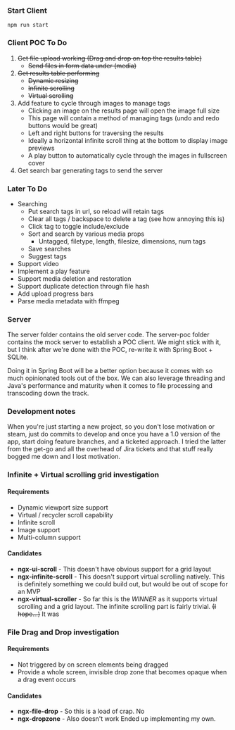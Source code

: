 ### Start Client
`npm run start`

### Client POC To Do
1. ~~Get file upload working (Drag and drop on top the results table)~~
    - ~~Send files in form data under (media)~~
2. ~~Get results table performing~~
    - ~~Dynamic resizing~~
    - ~~Infinite scrolling~~
    - ~~Virtual scrolling~~
3. Add feature to cycle through images to manage tags
   - Clicking an image on the results page will open the image full size
   - This page will contain a method of managing tags (undo and redo buttons would be great)
   - Left and right buttons for traversing the results
   - Ideally a horizontal infinite scroll thing at the bottom to display image previews
   - A play button to automatically cycle through the images in fullscreen cover
4. Get search bar generating tags to send the server

### Later To Do
- Searching
  - Put search tags in url, so reload will retain tags
  - Clear all tags / backspace to delete a tag (see how annoying this is)
  - Click tag to toggle include/exclude
  - Sort and search by various media props
    - Untagged, filetype, length, filesize, dimensions, num tags
  - Save searches
  - Suggest tags
- Support video
- Implement a play feature
- Support media deletion and restoration
- Support duplicate detection through file hash
- Add upload progress bars
- Parse media metadata with ffmpeg


### Server
The server folder contains the old server code. The server-poc folder contains the mock server to establish a POC client. We might stick with it, but I think after we're done with the POC, re-write it with Spring Boot + SQLite.

Doing it in Spring Boot will be a better option because it comes with so much opinionated tools out of the box. We can also leverage threading and Java's performance and maturity when it comes to file processing and transcoding down the track.


### Development notes
When you're just starting a new project, so you don't lose motivation or steam, just do commits to develop and once you have a 1.0 version of the app, start doing feature branches, and a ticketed approach. I tried the latter from the get-go and all the overhead of Jira tickets and that stuff really bogged me down and I lost motivation.


### Infinite + Virtual scrolling grid investigation

#### Requirements
* Dynamic viewport size support
* Virtual / recycler scroll capability
* Infinite scroll
* Image support
* Multi-column support

#### Candidates
* **ngx-ui-scroll**           - This doesn't have obvious support for a grid layout
* **ngx-infinite-scroll**     - This doesn't support virtual scrolling natively. This is definitely something we could build out, but would be out of scope for an MVP
* **ngx-virtual-scroller**    - So far this is the *WINNER* as it supports virtual scrolling and a grid layout. The infinite scrolling part is fairly trivial. ~~(I hope...)~~ It was

### File Drag and Drop investigation

#### Requirements
* Not triggered by on screen elements being dragged
* Provide a whole screen, invisible drop zone that becomes opaque when a drag event occurs

#### Candidates           
* **ngx-file-drop** - So this is a load of crap. No
* **ngx-dropzone** - Also doesn't work
Ended up implementing my own.
